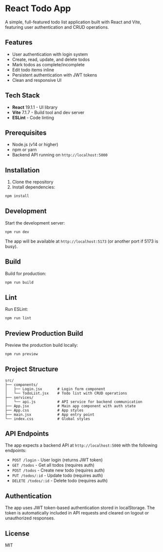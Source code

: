 # React Todo App

A simple, full-featured todo list application built with React and Vite, featuring user authentication and CRUD operations.

## Features

- User authentication with login system
- Create, read, update, and delete todos
- Mark todos as complete/incomplete
- Edit todo items inline
- Persistent authentication with JWT tokens
- Clean and responsive UI

## Tech Stack

- **React** 19.1.1 - UI library
- **Vite** 7.1.7 - Build tool and dev server
- **ESLint** - Code linting

## Prerequisites

- Node.js (v14 or higher)
- npm or yarn
- Backend API running on `http://localhost:5000`

## Installation

1. Clone the repository
2. Install dependencies:
```bash
npm install
```

## Development

Start the development server:
```bash
npm run dev
```

The app will be available at `http://localhost:5173` (or another port if 5173 is busy).

## Build

Build for production:
```bash
npm run build
```

## Lint

Run ESLint:
```bash
npm run lint
```

## Preview Production Build

Preview the production build locally:
```bash
npm run preview
```

## Project Structure

```
src/
├── components/
│   ├── Login.jsx       # Login form component
│   └── TodoList.jsx    # Todo list with CRUD operations
├── services/
│   └── api.js          # API service for backend communication
├── App.jsx             # Main app component with auth state
├── App.css             # App styles
├── main.jsx            # App entry point
└── index.css           # Global styles
```

## API Endpoints

The app expects a backend API at `http://localhost:5000` with the following endpoints:

- `POST /login` - User login (returns JWT token)
- `GET /todos` - Get all todos (requires auth)
- `POST /todos` - Create new todo (requires auth)
- `PUT /todos/:id` - Update todo (requires auth)
- `DELETE /todos/:id` - Delete todo (requires auth)

## Authentication

The app uses JWT token-based authentication stored in localStorage. The token is automatically included in API requests and cleared on logout or unauthorized responses.

## License

MIT
